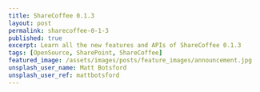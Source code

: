 ```yaml
---
title: ShareCoffee 0.1.3
layout: post
permalink: sharecoffee-0-1-3
published: true
excerpt: Learn all the new features and APIs of ShareCoffee 0.1.3
tags: [OpenSource, SharePoint, ShareCoffee]
featured_image: /assets/images/posts/feature_images/announcement.jpg
unsplash_user_name: Matt Botsford
unsplash_user_ref: mattbotsford
---
```

